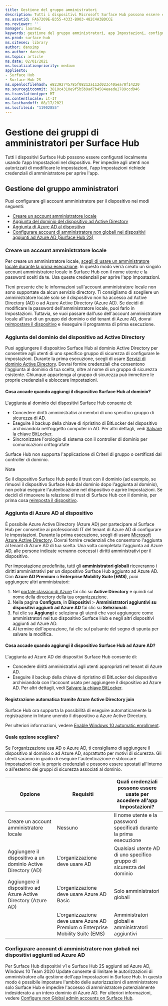 ```yaml
---
title: Gestione del gruppo amministratori
description: Tutti i dispositivi Microsoft Surface Hub possono essere configurati singolarmente aprendo l'app Impostazioni nel dispositivo.
ms.assetid: FA67209E-B355-4333-B903-482C4A3BDCCE
ms.reviewer: ''
manager: laurawi
keywords: gestione del gruppo amministratori, app Impostazioni, configurare Surface Hub
ms.prod: surface-hub
ms.sitesec: library
author: dansimp
ms.author: dansimp
ms.topic: article
ms.date: 02/01/2021
ms.localizationpriority: medium
appliesto:
- Surface Hub
- Surface Hub 2S
ms.openlocfilehash: e82392745785f08212a112d023c40aea70f14220
ms.sourcegitcommit: 3810c4310e9f5b5b9ad7b4584eaede2789ccd946
ms.translationtype: MT
ms.contentlocale: it-IT
ms.lasthandoff: 08/17/2021
ms.locfileid: "11902855"
---
```

# <a name="admin-group-management-for-surface-hub"></a>Gestione dei gruppi di amministratori per Surface Hub


Tutti i dispositivi Surface Hub possono essere configurati localmente usando l'app Impostazioni nel dispositivo. Per impedire agli utenti non autorizzati di modificare le impostazioni, l'app Impostazioni richiede credenziali di amministratore per aprire l'app.


## <a name="admin-group-management"></a>Gestione del gruppo amministratori

Puoi configurare gli account amministratore per il dispositivo nei modi seguenti:

- [Creare un account amministratore locale](#create-a-local-admin-account)
- [Aggiunta del dominio del dispositivo ad Active Directory](#domain-join-the-device-to-active-directory)
- [Aggiunta di Azure AD al dispositivo](#azure-ad-join-the-device)
- [Configurare account di amministratore non globali nei dispositivi aggiunti ad Azure AD (Surface Hub 2S)](#configure-non-global-admin-accounts-on-azure-ad-joined-devices)


### <a name="create-a-local-admin-account"></a>Creare un account amministratore locale

Per creare un amministratore locale, [scegli di usare un amministratore locale durante la prima esecuzione](first-run-program-surface-hub.md). In questo modo verrà creato un singolo account amministratore locale in Surface Hub con il nome utente e la password scelti da te. Usa queste credenziali per aprire l'app Impostazioni.

Tieni presente che le informazioni sull'account amministratore locale non sono supportate da alcun servizio directory. Ti consigliamo di scegliere un amministratore locale solo se il dispositivo non ha accesso ad Active Directory (AD) o ad Azure Active Directory (Azure AD). Se decidi di modificare la password dell'amministratore locale, puoi farlo in Impostazioni. Tuttavia, se vuoi passare dall'uso dell'account amministratore locale all'uso di un gruppo del dominio o del tenant di Azure AD, dovrai [reimpostare il dispositivo](device-reset-surface-hub.md) e rieseguire il programma di prima esecuzione.

### <a name="domain-join-the-device-to-active-directory"></a>Aggiunta del dominio del dispositivo ad Active Directory

Puoi aggiungere il dispositivo Surface Hub al dominio Active Directory per consentire agli utenti di uno specifico gruppo di sicurezza di configurare le impostazioni. Durante la prima esecuzione, scegli di usare [Servizi di dominio Active Directory](first-run-program-surface-hub.md#active-directory-domain-services). Dovrai fornire credenziali che consentono l'aggiunta al dominio di tua scelta, oltre al nome di un gruppo di sicurezza esistente. Chiunque appartenga al gruppo di sicurezza può immettere le proprie credenziali e sbloccare Impostazioni.

#### <a name="what-happens-when-you-domain-join-your-surface-hub"></a>Cosa accade quando aggiungi il dispositivo Surface Hub al dominio?
L'aggiunta al dominio dei dispositivi Surface Hub consente di:
- Concedere diritti amministrativi ai membri di uno specifico gruppo di sicurezza di AD.
- Eseguire il backup della chiave di ripristino di BitLocker del dispositivo archiviandola nell'oggetto computer in AD. Per altri dettagli, vedi [Salvare la chiave BitLocker](save-bitlocker-key-surface-hub.md).
- Sincronizzare l'orologio di sistema con il controller di dominio per comunicazioni crittografate

Surface Hub non supporta l'applicazione di Criteri di gruppo o certificati dal controller di dominio.

> [!NOTE]
> Se il dispositivo Surface Hub perde il trust con il dominio (ad esempio, se rimuovi il dispositivo Surface Hub dal dominio dopo l'aggiunta al dominio), non potrai eseguire l'autenticazione nel dispositivo e aprire Impostazioni. Se decidi di rimuovere la relazione di trust di Surface Hub con il dominio, per prima cosa [reimposta il dispositivo](device-reset-surface-hub.md).


### <a name="azure-ad-join-the-device"></a>Aggiunta di Azure AD al dispositivo

È possibile Azure Active Directory (Azure AD) per partecipare al Surface Hub per consentire ai professionisti IT del tenant di Azure AD di configurare le impostazioni. Durante la prima esecuzione, scegli di usare [Microsoft Azure Active Directory](first-run-program-surface-hub.md#microsoft-azure-active-directory). Dovrai fornire credenziali che consentono l'aggiunta al tenant di Azure AD di tua scelta. Una volta completata l'aggiunta ad Azure AD, alle persone indicate verranno concessi i diritti amministrativi per il dispositivo.

Per impostazione predefinita, tutti gli **amministratori globali** riceveranno i diritti amministrativi per un dispositivo Surface Hub aggiunto ad Azure AD. Con **Azure AD Premium** o **Enterprise Mobility Suite (EMS)**, puoi aggiungere altri amministratori:
1.  Nel [portale classico di Azure](https://manage.windowsazure.com/) fai clic su **Active Directory** e quindi sul nome della directory della tua organizzazione.
2.  Nella pagina **Configura**, in **Dispositivi** > **Amministratori aggiuntivi su dispositivi aggiunti ad Azure AD** fai clic su **Selezionati**.
3.  Fai clic su **Aggiungi** e seleziona gli utenti che vuoi aggiungere come amministratori nel tuo dispositivo Surface Hub e negli altri dispositivi aggiunti ad Azure AD.
4.  Al termine dell'operazione, fai clic sul pulsante del segno di spunta per salvare la modifica.

#### <a name="what-happens-when-you-azure-ad-join-your-surface-hub"></a>Cosa accade quando aggiungi il dispositivo Surface Hub ad Azure AD?
L'aggiunta ad Azure AD dei dispositivi Surface Hub consente di:
- Concedere diritti amministrativi agli utenti appropriati nel tenant di Azure AD.
- Eseguire il backup della chiave di ripristino di BitLocker del dispositivo archiviandola con l'account usato per aggiungere il dispositivo ad Azure AD. Per altri dettagli, vedi [Salvare la chiave BitLocker](save-bitlocker-key-surface-hub.md).

#### <a name="automatic-enrollment-via-azure-active-directory-join"></a>Registrazione automatica tramite Azure Active Directory join

Surface Hub ora supporta la possibilità di eseguire automaticamente la registrazione in Intune unendo il dispositivo a Azure Active Directory. 

Per ulteriori informazioni, vedere [Enable Windows 10 automatic enrollment](/intune/windows-enroll#enable-windows-10-automatic-enrollment).

#### <a name="which-should-i-choose"></a>Quale opzione scegliere?

Se l'organizzazione usa AD o Azure AD, ti consigliamo di aggiungere il dispositivo al dominio o ad Azure AD, soprattutto per motivi di sicurezza. Gli utenti saranno in grado di eseguire l'autenticazione e sbloccare Impostazioni con le proprie credenziali e possono essere spostati all'interno o all'esterno dei gruppi di sicurezza associati al dominio.

| Opzione                                            | Requisiti                            | Quali credenziali possono essere usate per accedere all'app Impostazioni?  |
|---------------------------------------------------|-----------------------------------------|-------|
| Creare un account amministratore locale                      | Nessuno                                    | Il nome utente e la password specificati durante la prima esecuzione |
| Aggiungere il dispositivo a un dominio Active Directory (AD)              | L'organizzazione deve usare AD               | Qualsiasi utente AD di uno specifico gruppo di sicurezza del dominio |
| Aggiungere il dispositivo ad Azure Active Directory (Azure AD) | L'organizzazione deve usare Azure AD Basic   | Solo amministratori globali |
| &nbsp;                                            | L'organizzazione deve usare Azure AD Premium o Enterprise Mobility Suite (EMS) | Amministratori globali e amministratori aggiuntivi |


### <a name="configure-non-global-admin-accounts-on-azure-ad-joined-devices"></a>Configurare account di amministratore non globali nei dispositivi aggiunti ad Azure AD

Per Surface Hub dispositivi v1 e Surface Hub 2S aggiunti ad Azure AD, Windows 10 Team 2020 Update consente di limitare le autorizzazioni di amministratore alla gestione dell'app Impostazioni in Surface Hub. In questo modo è possibile impostare l'ambito delle autorizzazioni di amministratore solo Surface Hub e impedire l'accesso di amministratore potenzialmente indesiderato a un intero dominio di Azure AD. Per ulteriori informazioni, vedere [Configure non Global admin accounts on Surface Hub](surface-hub-2s-nonglobal-admin.md).